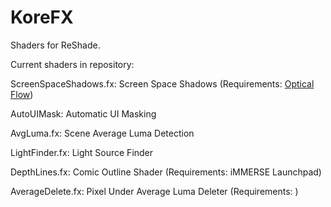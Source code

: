 # KoreFX
Shaders for ReShade.

Current shaders in repository:

ScreenSpaceShadows.fx: Screen Space Shadows (Requirements: [Optical Flow](https://github.com/martymcmodding/ReShade-Optical-Flow))

AutoUIMask:            Automatic UI Masking

AvgLuma.fx:            Scene Average Luma Detection

LightFinder.fx:        Light Source Finder

DepthLines.fx:         Comic Outline Shader (Requirements: iMMERSE Launchpad)

AverageDelete.fx:      Pixel Under Average Luma Deleter (Requirements: )
